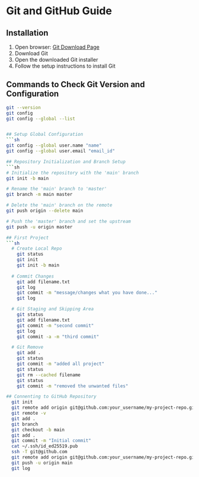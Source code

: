 # Git and GitHub Guide

## Installation

1. Open browser: [Git Download Page](https://git-scm.com/downloads)
2. Download Git
3. Open the downloaded Git installer
4. Follow the setup instructions to install Git

## Commands to Check Git Version and Configuration

```sh
git --version
git config
git config --global --list


## Setup Global Configuration
```sh
git config --global user.name "name"
git config --global user.email "email_id"

## Repository Initialization and Branch Setup
```sh
# Initialize the repository with the 'main' branch
git init -b main

# Rename the 'main' branch to 'master'
git branch -m main master

# Delete the 'main' branch on the remote
git push origin --delete main

# Push the 'master' branch and set the upstream
git push -u origin master

## First Project
```sh 
  # Create Local Repo
    git status
    git init
    git init -b main
  
  # Commit Changes
    git add filename.txt
    git log
    git commit -m "message/changes what you have done..."
    git log

  # Git Staging and Skipping Area
    git status
    git add filename.txt
    git commit -m "second commit"
    git log
    git commit -a -m "third commit"

  # Git Remove
    git add .
    git status
    git commit -m "added all project"
    git status
    git rm --cached filename
    git status
    git commit -m "removed the unwanted files"

## Connenting to GitHub Repository
  git init
  git remote add origin git@github.com:your_username/my-project-repo.git
  git remote -v
  git add .
  git branch
  git checkout -b main
  git add .
  git commit -m "Initial commit"
  cat ~/.ssh/id_ed25519.pub
  ssh -T git@github.com
  git remote add origin git@github.com:your_username/my-project-repo.git
  git push -u origin main
  git log


